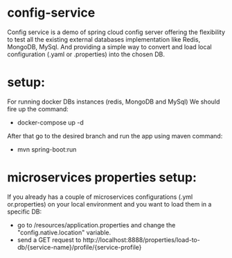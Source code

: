# config-service
Config service is a demo of spring cloud config server offering the flexibility to test all the existing external databases implementation like Redis, MongoDB, MySql. 
And providing a simple way to convert and load local configuration (.yaml or .properties) into the chosen DB. 

# setup:
For running docker DBs instances (redis, MongoDB and MySql) We should fire up the command:
- docker-compose up -d

After that go to the desired branch and run the app using maven command:
- mvn spring-boot:run

# microservices properties setup:
If you already has a couple of microservices configurations (.yml or.properties) on your local environment and you want to load them in a specific DB:
- go to /resources/application.properties and change the "config.native.location" variable. 
- send a GET request to http://localhost:8888/properties/load-to-db/{service-name}/profile/{service-profile}

